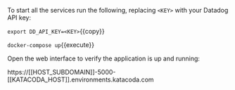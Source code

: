 To start all the services run the following, replacing `<KEY>` with your Datadog API key:

`export DD_API_KEY=<KEY>`{{copy}}

`docker-compose up`{{execute}}

Open the web interface to verify the application is up and running:

https://[[HOST_SUBDOMAIN]]-5000-[[KATACODA_HOST]].environments.katacoda.com
